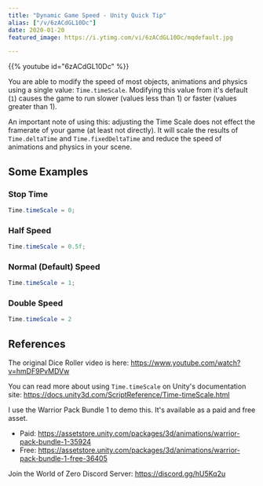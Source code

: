 ```yaml
---
title: "Dynamic Game Speed - Unity Quick Tip"
alias: ["/v/6zACdGL10Dc"]
date: 2020-01-20
featured_image: https://i.ytimg.com/vi/6zACdGL10Dc/mqdefault.jpg

---
```


{{% youtube id="6zACdGL10Dc" %}}

You are able to modify the speed of most objects, animations and physics using a single value: `Time.timeScale`. Modifying this value from it's default (`1`) causes the game to run slower (values less than 1) or faster (values greater than 1).

An important note of using this: adjusting the Time Scale does not effect the framerate of your game (at least not directly). It will scale the results of `Time.deltaTime` and `Time.fixedDeltaTime` and reduce the speed of animations and physics in your scene.

## Some Examples

### Stop Time

```csharp
Time.timeScale = 0;
```

### Half Speed

```csharp
Time.timeScale = 0.5f;
```

### Normal (Default) Speed

```csharp
Time.timeScale = 1;
```

### Double Speed

```csharp
Time.timeScale = 2
```

## References

The original Dice Roller video is here: https://www.youtube.com/watch?v=hmDF9PvMDVw

You can read more about using `Time.timeScale` on Unity's documentation site: https://docs.unity3d.com/ScriptReference/Time-timeScale.html

I use the Warrior Pack Bundle 1 to demo this. It's available as a paid and free asset.
- Paid: https://assetstore.unity.com/packages/3d/animations/warrior-pack-bundle-1-35924
- Free: https://assetstore.unity.com/packages/3d/animations/warrior-pack-bundle-1-free-36405

Join the World of Zero Discord Server: https://discord.gg/hU5Kq2u